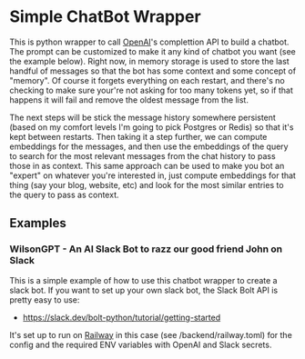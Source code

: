 # Simple ChatBot Wrapper
This is python wrapper to call [OpenAI](https://platform.openai.com/docs/quickstart)'s complettion API to build a chatbot. The prompt can
be customized to make it any kind of chatbot you want (see the example below). Right now,
in memory storage is used to store the last handful of messages so that the bot has some
context and some concept of "memory". Of course it forgets everything on each restart, and there's
no checking to make sure your're not asking for too many tokens yet, so if that happens it will fail
and remove the oldest message from the list.

The next steps will be stick the message history somewhere persistent (based on my comfort
levels I'm going to pick Postgres or Redis) so that it's kept between restarts. Then taking it
a step further, we can compute embeddings for the messages,
and then use the embeddings of the query to search for the most relevant messages
from the chat history to pass those in as context. This same approach can be used to make
you bot an "expert" on whatever you're interested in, just compute embeddings for that
thing (say your blog, website, etc) and look for the most similar entries to the query to
pass as context.

## Examples
### WilsonGPT - An AI Slack Bot to razz our good friend John on Slack

This is a simple example of how to use this chatbot wrapper to create a slack bot.
If you want to set up your own slack bot, the Slack Bolt API is pretty easy to
use: 
- https://slack.dev/bolt-python/tutorial/getting-started

It's set up to run on [Railway](railway.app) in this case (see /backend/railway.toml) for the config
and the required ENV variables with OpenAI and Slack secrets.
